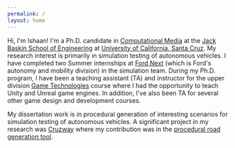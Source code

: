 ```yaml
---
permalink: /
layout: home
---
```

Hi, I'm Ishaan! I'm a Ph.D. candidate in [Computational Media](https://engineering.ucsc.edu/departments/computational-media/) at the [Jack Baskin School of Engineering](https://engineering.ucsc.edu) at [University of California, Santa Cruz](https://www.ucsc.edu). My research interest is primarily in simulation testing of autonomous vehicles. I have completed two Summer internships at [Ford Next](https://fordauthority.com/2022/03/ford-next-created-by-jim-farley-last-year-to-spur-av-tech-development/) (which is Ford's autonomy and mobility division) in the simulation team. During my Ph.D. program, I have been a teaching assistant (TA) and instructor for the upper division [Game Technologies](https://catalog.ucsc.edu/en/Current/General-Catalog/Courses/CMPM-Computational-Media/Upper-Division/CMPM-121) course where I had the opportunity to teach Unity and Unreal game engines. In addition, I've also been TA for several other game design and development courses.

My dissertation work is in procedural generation of interesting scenarios for simulation testing of autonomous vehicles. A significant project in my research was [Cruzway](https://ieeexplore.ieee.org/abstract/document/9304625) where my contribution was in the [procedural road generation tool](https://github.com/AugmentedDesignLab/Sumo2Unreal).   

